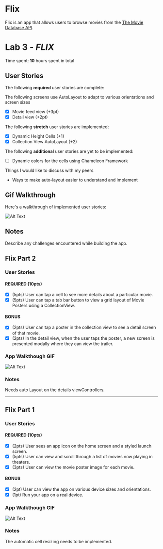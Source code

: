 # Flix

Flix is an app that allows users to browse movies from the [The Movie Database API](http://docs.themoviedb.apiary.io/#).

# Lab 3 - *FLIX*

Time spent: **10** hours spent in total

## User Stories

The following **required** user stories are complete:

The following screens use AutoLayout to adapt to various orientations and screen sizes
   - [x] Movie feed view (+3pt)
   - [x] Detail view (+2pt)

The following **stretch** user stories are implemented:
- [x] Dynamic Height Cells (+1)
- [x] Collection View AutoLayout (+2)

The following **additional** user stories are yet to be implemented:
- [ ] Dynamic colors for the cells using Chameleon Framework

Things I would like to discuss with my peers.

- Ways to make auto-layout easier to understand and implement

## Gif Walkthrough

Here's a walkthrough of implemented user stories:

![Alt Text](https://media.giphy.com/media/9VzeXsmh1EvGeRGlvg/giphy.gif)

## Notes

Describe any challenges encountered while building the app.

## Flix Part 2

### User Stories

#### REQUIRED (10pts)
- [x] (5pts) User can tap a cell to see more details about a particular movie.
- [x] (5pts) User can tap a tab bar button to view a grid layout of Movie Posters using a CollectionView.

#### BONUS
- [x] (2pts) User can tap a poster in the collection view to see a detail screen of that movie.
- [x] (2pts) In the detail view, when the user taps the poster, a new screen is presented modally where they can view the trailer.

### App Walkthough GIF
![Alt Text](https://media.giphy.com/media/fxsXBgBMbOmVRiwEHc/giphy.gif)

### Notes
Needs auto Layout on the details viewControllers.

---

## Flix Part 1

### User Stories

#### REQUIRED (10pts)
- [x] (2pts) User sees an app icon on the home screen and a styled launch screen.
- [x] (5pts) User can view and scroll through a list of movies now playing in theaters.
- [x] (3pts) User can view the movie poster image for each movie.

#### BONUS
- [x] (2pt) User can view the app on various device sizes and orientations.
- [x] (1pt) Run your app on a real device.

### App Walkthough GIF
![Alt Text](https://media.giphy.com/media/93fuKRZcqeyS75NT5n/giphy.gif)

### Notes
The automatic cell resizing needs to be implemented.
